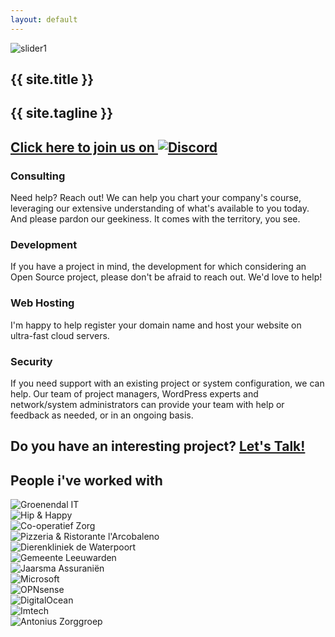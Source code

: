 ```yaml
---
layout: default
---
```


<section class="slider">
	<div class="carousel slide" data-ride="carousel" data-interval="10000">
	  <div class="carousel-inner">
	    <div class="item active">
	      <img src="{{ site.baseurl }}/static/images/hero1.jpg" alt="slider1">
	      <div class="carousel-caption">
					<h1>{{ site.title }}</h1>
					<h2>{{ site.tagline }}</h2>
				</div>
	    </div>
	  </div>
	</div>
</section>

<section class="info">
	<div class="container">
		<h2 class="text-center"><a href="https://discord.gg/0nlw6VZsI7fz22tx">Click here to join us on <img src="{{ site.baseurl }}/static/images/clients/discord-white.svg" alt="Discord"></a></h2>
	</div>
</section>

<section class="services">
	<div class="container">
		<div class="row">
		  <div class="col-md-3">
		    <p class="text-center"><span class="fa fa-life-ring fa-3x"></span></p>
	    	<h3 class="text-center">Consulting</h3>
				<p class="text-center">Need help? Reach out! We can help you chart your company's course, leveraging our extensive understanding of what's available to you today. And please pardon our geekiness. It comes with the territory, you see.</p>
			</div>
		  <div class="col-md-3">
		    <p class="text-center"><span class="fa fa-puzzle-piece fa-3x"></span></p>
		    <h3 class="text-center">Development</h3>
				<p class="text-center">If you have a project in mind, the development for which considering an Open Source project, please don't be afraid to reach out. We'd love to help!</p>
			</div>
			<div class="col-md-3">
		    <p class="text-center"><span class="fa fa-cubes fa-3x"></span></p>
		    <h3 class="text-center">Web Hosting</h3>
				<p class="text-center">I'm happy to help register your domain name and host your website on ultra-fast cloud servers.</p>
			</div>
			<div class="col-md-3">
		    <p class="text-center"><span class="fa fa-shield fa-3x"></span></p>
		    <h3 class="text-center">Security</h3>
				<p class="text-center">If you need support with an existing project or system configuration, we can help. Our team of project managers, WordPress experts and network/system administrators can provide your team with help or feedback as needed, or in an ongoing basis.</p>
			</div>
		</div>
	</div>
</section>

<section class="interested">
	<div class="container">
		<h2 class="text-center">Do you have an interesting project? <a href="{{ site.baseurl }}/contact/">Let's Talk!</a></h2>
	</div>
</section>

<section class="clients">
	<div class="container">
		<h2 class="text-center">People i've worked with</h2>
		<div class="row">
			<div class="col-xs-6 col-sm-3 col-lg-2">
			  <div class="thumbnail">
			    <img src="{{ site.baseurl }}/static/images/clients/groenendalit.png" alt="Groenendal IT">
			  </div>
			</div>
			<div class="col-xs-6 col-sm-3 col-lg-2">
			  <div class="thumbnail">
			    <img src="{{ site.baseurl }}/static/images/clients/hip-happy.png" alt="Hip &amp; Happy">
			  </div>
			</div>
			<div class="col-xs-6 col-sm-3 col-lg-2">
				<div class="thumbnail">
			    <img src="{{ site.baseurl }}/static/images/clients/co-operatiefzorg.png" alt="Co-operatief Zorg">
				</div>
			</div>
			<div class="col-xs-6 col-sm-3 col-lg-2">
			  <div class="thumbnail">
			    <img src="{{ site.baseurl }}/static/images/clients/larcobaleno.png" alt="Pizzeria &amp; Ristorante l'Arcobaleno">
			  </div>
			</div>
			<div class="col-xs-6 col-sm-3 col-lg-2">
			  <div class="thumbnail">
			    <img src="{{ site.baseurl }}/static/images/clients/dewaterpoort.png" alt="Dierenkliniek de Waterpoort">
			  </div>
			</div>
			<div class="col-xs-6 col-sm-3 col-lg-2">
			  <div class="thumbnail">
			    <img src="{{ site.baseurl }}/static/images/clients/leeuwarden.svg" alt="Gemeente Leeuwarden">
			  </div>
			</div>
			<div class="col-xs-6 col-sm-3 col-lg-2">
			  <div class="thumbnail">
			    <img src="{{ site.baseurl }}/static/images/clients/jaarsma-assurantien.jpg" alt="Jaarsma Assuraniën">
			  </div>
			</div>
			<div class="col-xs-6 col-sm-3 col-lg-2">
			  <div class="thumbnail">
			    <img src="{{ site.baseurl }}/static/images/clients/microsoft.svg" alt="Microsoft">
			  </div>
			</div>
			<div class="col-xs-6 col-sm-3 col-lg-2">
			  <div class="thumbnail">
			    <img src="{{ site.baseurl }}/static/images/clients/opnsense.png" alt="OPNsense">
			  </div>
			</div>
			<div class="col-xs-6 col-sm-3 col-lg-2">
			  <div class="thumbnail">
			    <img src="{{ site.baseurl }}/static/images/clients/digitalocean.png" alt="DigitalOcean">
			  </div>
			</div>
			<div class="col-xs-6 col-sm-3 col-lg-2">
			  <div class="thumbnail">
			    <img src="{{ site.baseurl }}/static/images/clients/imtech.svg" alt="Imtech">
			  </div>
			</div>
			<div class="col-xs-6 col-sm-3 col-lg-2">
			  <div class="thumbnail">
			    <img src="{{ site.baseurl }}/static/images/clients/antonius.png" alt="Antonius Zorggroep">
			  </div>
			</div>
		</div>
	</div>
</section>
